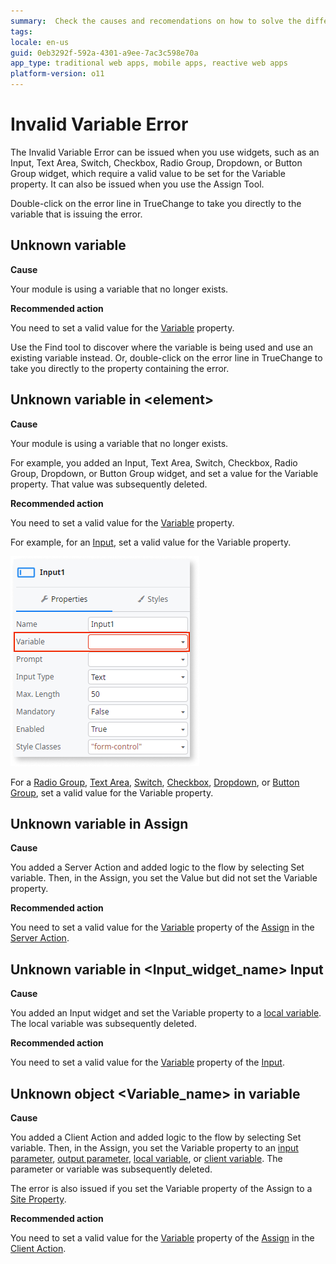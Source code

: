 ```yaml
---
summary:  Check the causes and recomendations on how to solve the different Invalid Variable TrueChange errors.
tags:
locale: en-us
guid: 0eb3292f-592a-4301-a9ee-7ac3c598e70a
app_type: traditional web apps, mobile apps, reactive web apps
platform-version: o11
---
```


# Invalid Variable Error

The Invalid Variable Error can be issued when you use widgets, such as an Input, Text Area, Switch, Checkbox, Radio Group, Dropdown, or Button Group widget, which require a valid value to be set for the Variable property. It can also be issued when you use the Assign Tool. 

Double-click on the error line in TrueChange to take you directly to the variable that is issuing the error.

## Unknown variable

**Cause**

Your module is using a variable that no longer exists.

**Recommended action**

You need to set a valid value for the [Variable](../../../ref/data/handling-data/variables/intro.md) property.

Use the Find tool to discover where the variable is being used and use an existing variable instead. Or, double-click on the error line in TrueChange to take you directly to the property containing the error.

## Unknown variable in &lt;element>

**Cause**

Your module is using a variable that no longer exists. 

For example, you added an Input, Text Area, Switch, Checkbox, Radio Group, Dropdown, or Button Group widget, and set a value for the Variable property. That value was subsequently deleted.

**Recommended action**

You need to set a valid value for the [Variable](../../../ref/data/handling-data/variables/intro.md) property. 

For example, for an [Input](../../../ref/lang/auto/ServiceStudio.Plugin.NRWidgets.Input.final.md), set a valid value for the Variable property.

![Location of Variable property of Input](images/invalid-variable-error.png?width=300)

For a [Radio Group](../../../ref/lang/auto/ServiceStudio.Plugin.NRWidgets.RadioGroup.final.md), [Text Area](../../../ref/lang/auto/ServiceStudio.Plugin.NRWidgets.TextArea.final.md), [Switch](../../../ref/lang/auto/ServiceStudio.Plugin.NRWidgets.Switch.final.md), [Checkbox](../../../ref/lang/auto/ServiceStudio.Plugin.NRWidgets.Checkbox.final.md), [Dropdown](../../../ref/lang/auto/ServiceStudio.Plugin.NRWidgets.Dropdown.final.md), or [Button Group](../../../ref/lang/auto/ServiceStudio.Plugin.NRWidgets.ButtonGroup.final.md), set a valid value for the Variable property.

##  Unknown variable in Assign

**Cause**

You added a Server Action and added logic to the flow by selecting Set variable. Then, in the Assign, you set the Value but did not set the Variable property. 

**Recommended action**

You need to set a valid value for the [Variable](../../../ref/data/handling-data/variables/intro.md) property of the [Assign](../../../ref/lang/auto/Class.Assign.final.md) in the [Server Action](../../../ref/lang/auto/Class.Server%20Action.final.md). 

##  Unknown variable in  &lt;Input_widget_name> Input

**Cause**

You added an Input widget and set the Variable property to a [local variable](../../../ref/lang/auto/Class.Local%20Variable.final.md). The local variable was subsequently deleted.

**Recommended action**

You need to set a valid value for the [Variable](../../../ref/data/handling-data/variables/intro.md) property of the [Input](../../../ref/lang/auto/ServiceStudio.Plugin.NRWidgets.Input.final.md).

##  Unknown object &lt;Variable_name> in variable

**Cause**

You added a Client Action and added logic to the flow by selecting Set variable. Then, in the Assign, you set the Variable property to an [input parameter](../../../ref/lang/auto/Class.Input%20Parameter.final.md), [output parameter](../../../ref/lang/auto/Class.Output%20Parameter.final.md), [local variable](../../../ref/lang/auto/Class.Local%20Variable.final.md), or [client variable](../../../ref/lang/auto/Class.Client%20Variable.final.md). The parameter or variable was subsequently deleted. 

The error is also issued if you set the Variable property of the Assign to a [Site Property](../../../ref/lang/auto/Class.Site%20Property.final.md).

**Recommended action**

You need to set a valid value for the [Variable](../../../ref/data/handling-data/variables/intro.md) property of the [Assign](../../../ref/lang/auto/Class.Assign.final.md) in the [Client Action](../../../ref/lang/auto/class.client.action.md).


